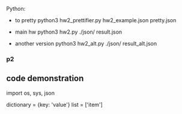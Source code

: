 Python:
- to pretty
python3 hw2_prettifier.py hw2_example.json pretty.json

- main hw
python3 hw2.py ./json/ result.json

- another version
python3 hw2_alt.py ./json/ result_alt.json

### p2
code demonstration
---
import os, sys, json

dictionary = {key: 'value'}
list = ['item']


